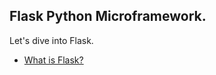 ## Flask Python Microframework.
Let's dive into Flask.
* <a href ="./.the-run/concepts/introduction.md"><P>What is Flask? </p></a>
